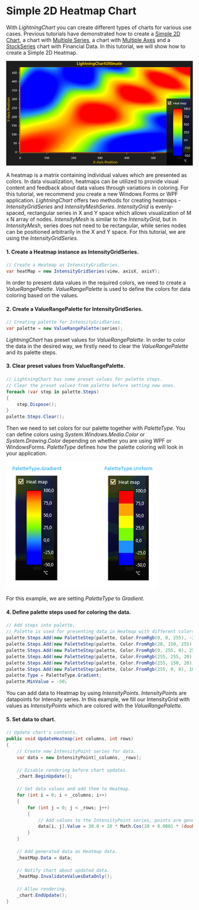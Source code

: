 # Simple 2D Heatmap Chart

With *LightningChart* you can create different types of charts for various use cases. Previous tutorials have demonstrated how to create a [Simple 2D Chart](https://www.arction.com/tutorials/#/lcu_tutorial_simple2Dchart_01), a chart with [Multiple Series](https://www.arction.com/tutorials/#/lcu_tutorial_multipleSeries_02), a chart with [Multiple Axes](https://www.arction.com/tutorials/#/lcu_tutorial_multipleAxes_03) and a [StockSeries](https://www.arction.com/tutorials/#/lcu_tutorial_stockSeries_06) chart with Financial Data. In this tutorial, we will show how to create a Simple 2D Heatmap.

![](./assets/Tutorial_HeatMap.png)

A heatmap is a matrix containing individual values which are presented as colors. In data visualization, heatmaps can be utilized to provide visual content and feedback about data values through variations in coloring. For this tutorial, we recommend you create a new Windows Forms or WPF application. *LightningChart* offers two methods for creating heatmaps - *IntensityGridSeries* and *IntensityMeshSeries*. *IntensityGrid* is evenly-spaced, rectangular series in X and Y space which allows visualization of M x N array of nodes. *IntensityMesh* is similar to the *IntensityGrid*, but in *IntensityMesh*, series does not need to be rectangular, while series nodes can be positioned arbitrarily in the X and Y space. For this tutorial, we are using the *IntensityGridSeries*.

#### 1. Create a Heatmap instance as IntensityGridSeries.

```csharp
// Create a Heatmap as IntensityGridSeries.
var heatMap = new IntensityGridSeries(view, axisX, axisY);
````
In order to present data values in the required colors, we need to create a *ValueRangePalette*. *ValueRangePalette* is used to define the colors for data coloring based on the values.

#### 2. Create a ValueRangePalette for IntensityGridSeries.

```csharp
// Creating palette for IntensityGridSeries.
var palette = new ValueRangePalette(series);
```
*LightningChart* has preset values for *ValueRangePalette*. In order to color the data in the desired way, we firstly need to clear the *ValueRangePalette* and its palette steps.


#### 3. Clear preset values from ValueRangePalette.

```csharp
// LightningChart has some preset values for palette steps.
// Clear the preset values from palette before setting new ones.
foreach (var step in palette.Steps)
{
    step.Dispose();
}
palette.Steps.Clear();
```

Then we need to set colors for our palette together with *PaletteType*. You can define colors using *System.Windows.Media.Color* or *System.Drawing.Color* depending on whether you are using WPF or WindowsForms. *PaletteType* defines how the palette coloring will look in your application.

![](./assets/TutorialLegends.png)

For this example, we are setting *PaletteType* to *Gradient*.

#### 4. Define palette steps used for coloring the data.

```csharp
// Add steps into palette. 
// Palette is used for presenting data in Heatmap with different colors based on their value.
palette.Steps.Add(new PaletteStep(palette, Color.FromRgb(0, 0, 255), -25));
palette.Steps.Add(new PaletteStep(palette, Color.FromRgb(20, 150, 255), 0));
palette.Steps.Add(new PaletteStep(palette, Color.FromRgb(0, 255, 0), 25));
palette.Steps.Add(new PaletteStep(palette, Color.FromRgb(255, 255, 20), 50));
palette.Steps.Add(new PaletteStep(palette, Color.FromRgb(255, 150, 20), 75));
palette.Steps.Add(new PaletteStep(palette, Color.FromRgb(255, 0, 0), 100));
palette.Type = PaletteType.Gradient;
palette.MinValue = -50;
```

You can add data to Heatmap by using *IntensityPoints*. *IntensityPoints* are datapoints for Intensity series. In this example, we fill our IntensityGrid with values as *IntensityPoints* which are colored with the *ValueRangePalette*.

#### 5. Set data to chart.

```csharp
// Update chart's contents.
public void UpdateHeatmap(int columns, int rows)
{
    // Create new IntensityPoint series for data.
    var data = new IntensityPoint[_columns, _rows];

    // Disable rendering before chart updates.
    _chart.BeginUpdate();

    // Set data values and add them to Heatmap.
    for (int i = 0; i < _columns; i++)
    {
        for (int j = 0; j < _rows; j++)
        {
            // Add values to the IntensityPoint series, points are generated by using following function.
            data[i, j].Value = 30.0 + 20 * Math.Cos(20 + 0.0001 * (double)(i * j)) + 70.0 * Math.Cos((double)(j - i) * 0.01);
        }
    }

    // Add generated data as Heatmap data.
    _heatMap.Data = data;

    // Notify chart about updated data.
    _heatMap.InvalidateValuesDataOnly();

    // Allow rendering.
    _chart.EndUpdate();
}
```